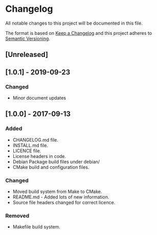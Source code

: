 # Changelog

All notable changes to this project will be documented in this file.

The format is based on [Keep a Changelog](http://keepachangelog.com/en/1.0.0/)
and this project adheres to [Semantic Versioning](http://semver.org/spec/v2.0.0.html).

## [Unreleased]

## [1.0.1] - 2019-09-23

### Changed

* Minor document updates

## [1.0.0] - 2017-09-13

### Added

* CHANGELOG.md file.
* INSTALL.md file.
* LICENCE file.
* License headers in code.
* Debian Package build files under debian/
* CMake build and configuration files.

### Changed

* Moved build system from Make to CMake.
* README.md - Added lots of new information.
* Source file headers changed for correct licence.

### Removed

* Makefile build system.
